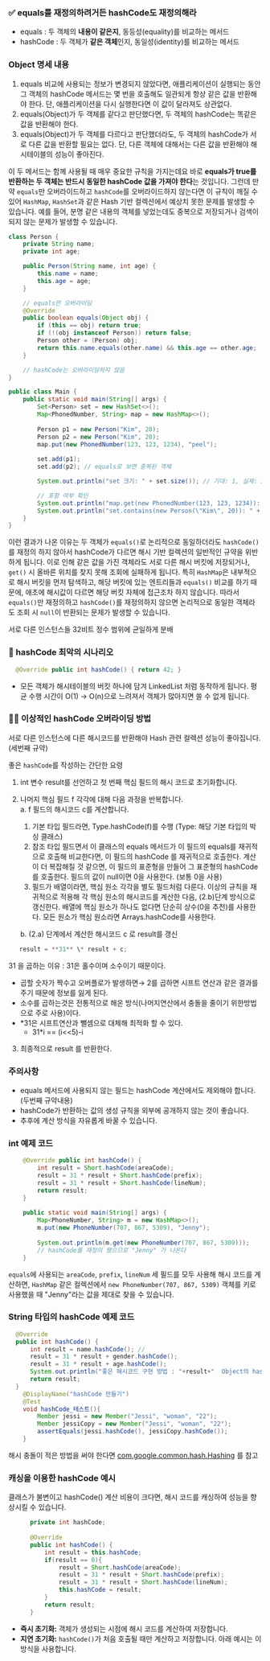 ### ✅ equals를 재정의하려거든 hashCode도 재정의해라
- equals : 두 객체의 **내용이 같은지**, 동등성(equality)를 비교하는 메서드
- hashCode : 두 객체가 **같은 객체**인지, 동일성(identity)를 비교하는 메서드

### Object 명세 내용
1. equals 비교에 사용되는 정보가 변경되지 않았다면, 애플리케이션이 실행되는 동안 그 객체의 hashCode 메서드는 몇 번을 호출해도 일관되게 항상 같은 값을 반환해야 한다. 
단, 애플리케이션을 다시 실행한다면 이 값이 달라져도 상관없다.
2. equals(Object)가 두 객체를 같다고 판단했다면, 두 객체의 hashCode는 똑같은 값을 반환해야 한다.
3. equals(Object)가 두 객체를 다르다고 판단했더라도, 두 객체의 hashCode가 서로 다른 값을 반환할 필요는 없다. 
단, 다른 객체에 대해서는 다른 값을 반환해야 해시테이블의 성능이 좋아진다.

이 두 메서드는 함께 사용될 때 매우 중요한 규칙을 가지는데요 바로 **equals가 true를 반환하는 두 객체는 반드시 동일한 hashCode 값을 가져야 한다**는 것입니다.
그런데 만약 `equals`만 오버라이드하고 `hashCode`를 오버라이드하지 않는다면 이 규칙이 깨질 수 있어 
`HashMap`, `HashSet`과 같은 Hash 기반 컬렉션에서 예상치 못한 문제를 발생할 수 있습니다. 
예를 들어, 분명 같은 내용의 객체를 넣었는데도 중복으로 저장되거나 검색이 되지 않는 문제가 발생할 수 있습니다.
```java
class Person {
    private String name;
    private int age;

    public Person(String name, int age) {
        this.name = name;
        this.age = age;
    }

    // equals만 오버라이딩
    @Override
    public boolean equals(Object obj) {
        if (this == obj) return true;
        if (!(obj instanceof Person)) return false;
        Person other = (Person) obj;
        return this.name.equals(other.name) && this.age == other.age;
    }

    // hashCode는 오버라이딩하지 않음
}

public class Main {
    public static void main(String[] args) {
        Set<Person> set = new HashSet<>();
        Map<PhonedNumber, String> map = new HashMap<>();
        
        Person p1 = new Person("Kim", 20);
        Person p2 = new Person("Kim", 20);
        map.put(new PhonedNumber(123, 123, 1234), "peel");
        
        set.add(p1);
        set.add(p2); // equals로 보면 중복된 객체

        System.out.println("set 크기: " + set.size()); // 기대: 1, 실제: 2

        // 포함 여부 확인
        System.out.println("map.get(new PhonedNumber(123, 123, 1234)): " + map.get(new PhonedNumber(123, 123, 1234))); // 기대값: peel, 실제값 null
        System.out.println("set.contains(new Person(\"Kim\", 20)): " + set.contains(new Person("Kim", 20))); // 기대: true, 실제: false
    }
}
```
이런 결과가 나온 이유는 두 객체가 `equals()`로 논리적으로 동일하더라도 `hashCode()`를 재정의 하지 않아서 hashCode가 다르면 해시 
기반 컬렉션의 일반적인 규약을 위반하게 됩니다. 
이로 인해 같은 값을 가진 객체라도 서로 다른 해시 버킷에 저장되거나, `get()` 시 올바른 위치를 찾지 못해 조회에 실패하게 됩니다.
특히 `HashMap`은 내부적으로 해시 버킷을 먼저 탐색하고, 해당 버킷에 있는 엔트리들과 `equals()` 비교를 하기 때문에, 
애초에 해시값이 다르면 해당 버킷 자체에 접근조차 하지 않습니다. 
따라서 `equals()`만 재정의하고 `hashCode()`를 재정의하지 않으면 
논리적으로 동일한 객체라도 조회 시 `null`이 반환되는 문제가 발생할 수 있습니다.

서로 다른 인스턴스들 32비트 정수 범위에 균일하게 분배

### 🚫 hashCode 최악의 시나리오
```java
  @Override public int hashCode() { return 42; }
```
- 모든 객체가 해시테이블의 버킷 하나에 담겨 LinkedList 처럼 동작하게 됩니다. 평균 수행 시간이 O(1) -> O(n)으로 느려져서 객체가 많아지면 쓸 수 없게 됩니다.


### 🙆🏼 이상적인 hashCode 오버라이딩 방법
서로 다른 인스턴스에 다른 해시코드를 반환해야 Hash 관련 컬렉션 성능이 좋아집니다. (세번째 규약)

좋은 `hashCode`를 작성하는 간단한 요령
1. int 변수 result를 선언하고 첫 번째 핵심 필드의 해시 코드로 초기화합니다.
2. 나머지 핵심 필드 f 각각에 대해 다음 과정을 반복합니다.  
   a. f 필드의 해시코드 c를 계산합니다.
    1. 기본 타입 필드라면, Type.hashCode(f)를 수행 (Type: 해당 기본 타입의 박싱 클래스)
    2. 참조 타입 필드면서 이 클래스의 equals 메서드가 이 필드의 equals를 재귀적으로 호출해 비교한다면, 이 필드의 hashCode 를 재귀적으로 호출한다. 계산이 더 복잡해질 것 같으면, 이 필드의 표준형을 만들어 그 표준형의 hashCode를 호출한다. 필드의 값이 null이면 0을 사용한다. (보통 0을 사용)
    3. 필드가 배열이라면, 핵심 원소 각각을 별도 필드처럼 다룬다. 이상의 규칙을 재귀적으로 적용해 각 핵심 원소의 해시코드를 계산한 다음, (2.b)단계 방식으로 갱신한다. 배열에 핵심 원소가 하나도 없다면 단순히 상수(0을 추천)를 사용한다. 모든 원소가 핵심 원소라면 Arrays.hashCode를 사용한다.

   b. (2.a) 단계에서 계산한 해시코드 c 로 result를 갱신

``` java
   result = **31** \* result + c;
```
31 을 곱하는 이유 : 31은 홀수이며 소수이기 때문이다.
- 곱할 숫자가 짝수고 오버플로가 발생하면→ 2를 곱하면 시프트 연산과 같은 결과를 주기 때문에 정보를 잃게 된다.
- 소수를 곱하는것은 전통적으로 해온 방식(나머지연산에서 충돌을 줄이기 위한방법으로 주로 사용)이다.
- \*31은 시프트연산과 뺄셈으로 대체해 최적화 할 수 있다.
  - 31\*i == (i<<5)-i

3. 최종적으로 result 를 반환한다.

### 주의사항
- equals 메서드에 사용되지 않는 필드는 hashCode 계산에서도 제외해야 합니다. (두번째 규약내용)
- hashCode가 반환하는 값의 생성 규칙을 외부에 공개하지 않는 것이 좋습니다.
- 추후에 계산 방식을 자유롭게 바꿀 수 있습니다.

### int 예제 코드
```java
    @Override public int hashCode() {
        int result = Short.hashCode(areaCode);
        result = 31 * result + Short.hashCode(prefix);
        result = 31 * result + Short.hashCode(lineNum);
        return result;
    }
  
    public static void main(String[] args) {
        Map<PhoneNumber, String> m = new HashMap<>();
        m.put(new PhoneNumber(707, 867, 5309), "Jenny");
  
        System.out.println(m.get(new PhoneNumber(707, 867, 5309)));
        // hashCode를 재정의 했으므로 "Jenny" 가 나온다
    }
```
`equals`에 사용되는 `areaCode`, `prefix`, `lineNum` 세 필드를 모두 사용해 해시 코드를 계산하면, 
`HashMap` 같은 컬렉션에서 `new PhoneNumber(707, 867, 5309)` 객체를 키로 사용했을 때 "Jenny"라는 값을 제대로 찾을 수 있습니다.

###  String 타입의 hashCode 예제 코드
```java
  @Override
  public int hashCode() {
      int result = name.hashCode(); // 
      result = 31 * result + gender.hashCode();
      result = 31 * result + age.hashCode();
      System.out.println("좋은 해시코드 구현 방법 : "+result+"  Object의 hash : "+ Objects.hash(name, gender, age));
      return result;
  }
    @DisplayName("hashCode 만들기")
    @Test
    void hashCode_테스트(){
        Member jessi = new Member("Jessi", "woman", "22");
        Member jessiCopy = new Member("Jessi", "woman", "22");
        assertEquals(jessi.hashCode(), jessiCopy.hashCode());
    }
```
해시 충돌이 적은 방법을 써야 한다면 [com.google.common.hash.Hashing](https://guava.dev/releases/21.0/api/docs/com/google/common/hash/Hashing.html) 를 참고

### 캐싱을 이용한 hashCode 예시
클래스가 불변이고 hashCode() 계산 비용이 크다면, 해시 코드를 캐싱하여 성능을 향상시킬 수 있습니다.
```java
      private int hashCode;
  
      @Override 
      public int hashCode() {
          int result = this.hashCode;
          if(result == 0){ 
              result = Short.hashCode(areaCode);
              result = 31 * result + Short.hashCode(prefix);
              result = 31 * result + Short.hashCode(lineNum);
              this.hashCode = result;
          }
          return result;
      }
```
- **즉시 초기화:** 객체가 생성되는 시점에 해시 코드를 계산하여 저장합니다.
- **지연 초기화:** `hashCode()`가 처음 호출될 때만 계산하고 저장합니다. 아래 예시는 이 방식을 사용합니다.

